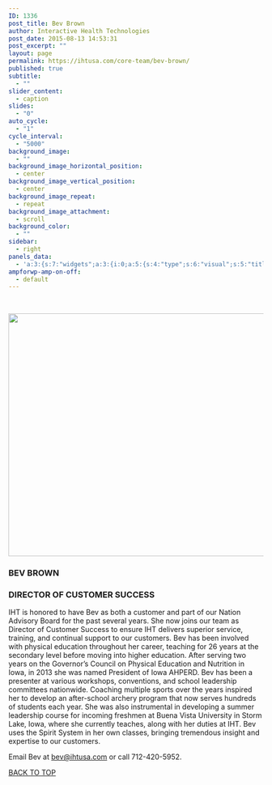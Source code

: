 ```yaml
---
ID: 1336
post_title: Bev Brown
author: Interactive Health Technologies
post_date: 2015-08-13 14:53:31
post_excerpt: ""
layout: page
permalink: https://ihtusa.com/core-team/bev-brown/
published: true
subtitle:
  - ""
slider_content:
  - caption
slides:
  - "0"
auto_cycle:
  - "1"
cycle_interval:
  - "5000"
background_image:
  - ""
background_image_horizontal_position:
  - center
background_image_vertical_position:
  - center
background_image_repeat:
  - repeat
background_image_attachment:
  - scroll
background_color:
  - ""
sidebar:
  - right
panels_data:
  - 'a:3:{s:7:"widgets";a:3:{i:0;a:5:{s:4:"type";s:6:"visual";s:5:"title";s:0:"";s:4:"text";s:246:"<p><a href="http://ihtusa.com/wp-content/uploads/2015/08/bev-ahern-headshot.jpg"><img class="aligncenter wp-image-1221 size-full" src="http://ihtusa.com/wp-content/uploads/2015/08/bev-ahern-headshot.jpg" alt="" width="848" height="480" /></a></p>";s:6:"filter";s:1:"1";s:11:"panels_info";a:6:{s:5:"class";s:30:"WP_Widget_Black_Studio_TinyMCE";s:3:"raw";b:0;s:4:"grid";i:1;s:4:"cell";i:0;s:2:"id";i:0;s:5:"style";a:3:{s:18:"background_display";s:4:"tile";s:16:"featured_widgets";s:0:"";s:12:"bigger_title";s:0:"";}}}i:1;a:5:{s:4:"type";s:6:"visual";s:5:"title";s:9:"BEV BROWN";s:4:"text";s:1259:"<h3><strong>DIRECTOR OF CUSTOMER SUCCESS</strong></h3><p>IHT is honored to have Bev as both a customer and part of our Nation Advisory Board for the past several years. She now joins our team as Director of Customer Success to ensure IHT delivers superior service, training, and continual support to our customers. Bev has been involved with physical education throughout her career, teaching for 26 years at the secondary level before moving into higher education. After serving two years on the Governor’s Council on Physical Education and Nutrition in Iowa, in 2013 she was named President of Iowa AHPERD. Bev has been a presenter at various workshops, conventions, and school leadership committees nationwide. Coaching multiple sports over the years inspired her to develop an after-school archery program that now serves hundreds of students each year. She was also instrumental in developing a summer leadership course for incoming freshmen at Buena Vista University in Storm Lake, Iowa, where she currently teaches, along with her duties at IHT. Bev uses the Spirit System in her own classes, bringing tremendous insight and expertise to our customers.</p><p>Email Bev at <a href="mailto:bev@ihtusa.com">bev@ihtusa.com</a> or call 712-420-5952.</p>";s:6:"filter";s:1:"1";s:11:"panels_info";a:6:{s:5:"class";s:30:"WP_Widget_Black_Studio_TinyMCE";s:3:"raw";b:0;s:4:"grid";i:2;s:4:"cell";i:0;s:2:"id";i:1;s:5:"style";a:3:{s:18:"background_display";s:4:"tile";s:16:"featured_widgets";s:0:"";s:12:"bigger_title";b:1;}}}i:2;a:3:{s:4:"text";s:0:"";s:11:"button_text";s:30:"<a href="#TOP">BACK TO TOP</a>";s:11:"panels_info";a:6:{s:5:"class";s:17:"PW_Call_To_Action";s:3:"raw";b:0;s:4:"grid";i:3;s:4:"cell";i:0;s:2:"id";i:2;s:5:"style";a:3:{s:18:"background_display";s:4:"tile";s:16:"featured_widgets";s:0:"";s:12:"bigger_title";s:0:"";}}}}s:5:"grids";a:4:{i:0;a:2:{s:5:"cells";i:1;s:5:"style";a:0:{}}i:1;a:2:{s:5:"cells";i:1;s:5:"style";a:1:{s:18:"background_display";s:4:"tile";}}i:2;a:2:{s:5:"cells";i:1;s:5:"style";a:1:{s:18:"background_display";s:4:"tile";}}i:3;a:2:{s:5:"cells";i:1;s:5:"style";a:0:{}}}s:10:"grid_cells";a:4:{i:0;a:2:{s:4:"grid";i:0;s:6:"weight";i:1;}i:1;a:2:{s:4:"grid";i:1;s:6:"weight";i:1;}i:2;a:2:{s:4:"grid";i:2;s:6:"weight";i:1;}i:3;a:2:{s:4:"grid";i:3;s:6:"weight";i:1;}}}'
ampforwp-amp-on-off:
  - default
---
```

&nbsp;

<a href="http://ihtusa.com/wp-content/uploads/2015/08/bev-ahern-headshot.jpg"><img class="aligncenter wp-image-1221 size-full" src="http://ihtusa.com/wp-content/uploads/2015/08/bev-ahern-headshot.jpg" alt="" width="848" height="480" /></a>
<h3 class="widget-title"><span class="widget-title__inline">BEV BROWN</span></h3>
<h3><strong>DIRECTOR OF CUSTOMER SUCCESS</strong></h3>
IHT is honored to have Bev as both a customer and part of our Nation Advisory Board for the past several years. She now joins our team as Director of Customer Success to ensure IHT delivers superior service, training, and continual support to our customers. Bev has been involved with physical education throughout her career, teaching for 26 years at the secondary level before moving into higher education. After serving two years on the Governor’s Council on Physical Education and Nutrition in Iowa, in 2013 she was named President of Iowa AHPERD. Bev has been a presenter at various workshops, conventions, and school leadership committees nationwide. Coaching multiple sports over the years inspired her to develop an after-school archery program that now serves hundreds of students each year. She was also instrumental in developing a summer leadership course for incoming freshmen at Buena Vista University in Storm Lake, Iowa, where she currently teaches, along with her duties at IHT. Bev uses the Spirit System in her own classes, bringing tremendous insight and expertise to our customers.

Email Bev at <a href="mailto:bev@ihtusa.com">bev@ihtusa.com</a> or call 712-420-5952.

<a href="#TOP">BACK TO TOP</a>